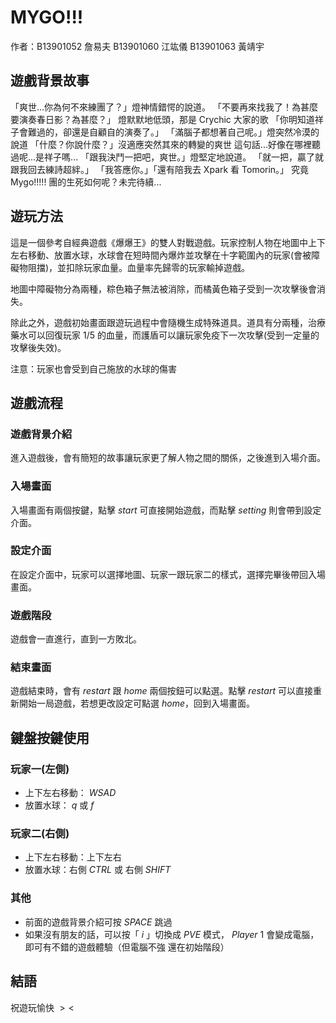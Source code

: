 # MYGO!!!
作者：B13901052 詹易夫 B13901060 江竑儀 B13901063 黃靖宇

## 遊戲背景故事
「爽世...你為何不來練團了？」燈神情錯愕的說道。 
「不要再來找我了！為甚麼要演奏春日影？為甚麼？」
燈默默地低頭，那是 Crychic 大家的歌
「你明知道祥子會難過的，卻還是自顧自的演奏了。」
「滿腦子都想著自己呢。」燈突然冷漠的說道 
「什麼？你說什麼？」沒適應突然其來的轉變的爽世 
這句話...好像在哪裡聽過呢...是祥子嗎... 
「跟我決鬥一把吧，爽世。」燈堅定地說道。
「就一把，贏了就跟我回去練詩超絆。」 
「我答應你。」「還有陪我去 Xpark 看 Tomorin。」
究竟 Mygo!!!!! 團的生死如何呢？未完待續...

## 遊玩方法
這是一個參考自經典遊戲《爆爆王》的雙人對戰遊戲。玩家控制人物在地圖中上下左右移動、放置水球，水球會在短時間內爆炸並攻擊在十字範圍內的玩家(會被障礙物阻擋)，並扣除玩家血量。血量率先歸零的玩家輸掉遊戲。

地圖中障礙物分為兩種，粽色箱子無法被消除，而橘黃色箱子受到一次攻擊後會消失。

除此之外，遊戲初始畫面跟遊玩過程中會隨機生成特殊道具。道具有分兩種，治療藥水可以回復玩家 $1/5$ 的血量，而護盾可以讓玩家免疫下一次攻擊(受到一定量的攻擊後失效)。

注意：玩家也會受到自己施放的水球的傷害

## 遊戲流程

### 遊戲背景介紹
進入遊戲後，會有簡短的故事讓玩家更了解人物之間的關係，之後進到入場介面。
### 入場畫面
入場畫面有兩個按鍵，點擊 $start$ 可直接開始遊戲，而點擊 $setting$ 則會帶到設定介面。
### 設定介面
在設定介面中，玩家可以選擇地圖、玩家一跟玩家二的樣式，選擇完畢後帶回入場畫面。
### 遊戲階段
遊戲會一直進行，直到一方敗北。

### 結束畫面
遊戲結束時，會有 $restart$ 跟 $home$ 兩個按鈕可以點選。點擊 $restart$ 可以直接重新開始一局遊戲，若想更改設定可點選 $home$，回到入場畫面。


## 鍵盤按鍵使用
### 玩家一(左側)

- 上下左右移動： $WSAD$ 
- 放置水球： $q$ 或 $f$

### 玩家二(右側)

- 上下左右移動：上下左右
- 放置水球：右側 $CTRL$ 或 右側 $SHIFT$

### 其他

- 前面的遊戲背景介紹可按 $SPACE$ 跳過
- 如果沒有朋友的話，可以按「 $i$ 」切換成 $PVE$ 模式， $Player$ $1$ 會變成電腦，即可有不錯的遊戲體驗（但電腦不強 還在初始階段）


## 結語
祝遊玩愉快 $><$

